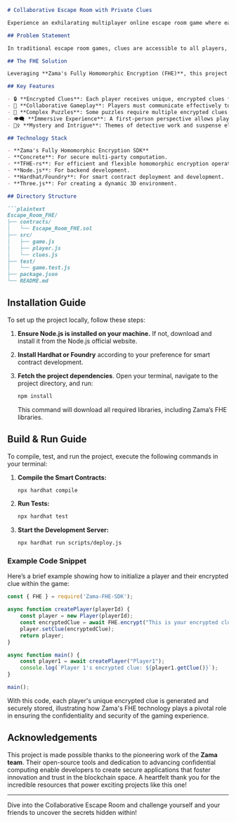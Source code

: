 ```markdown
# Collaborative Escape Room with Private Clues

Experience an exhilarating multiplayer online escape room game where each player receives encrypted clues that can only be deciphered by them, all powered by **Zama's Fully Homomorphic Encryption technology**. Engage in a thrilling challenge that not only tests your intellect but also your ability to communicate effectively with your team to unravel the mysteries hidden within the game.

## Problem Statement

In traditional escape room games, clues are accessible to all players, which can lead to information overload and a lack of collaboration. Players often rely on individual prowess, which diminishes team dynamics and the essence of cooperative gameplay. Without a structured method for sharing information confidentially, teams may struggle to piece together the overall puzzle, ultimately reducing the fun and engagement levels.

## The FHE Solution

Leveraging **Zama's Fully Homomorphic Encryption (FHE)**, this project revolutionizes the classic escape room experience. With FHE, each player's clues are encrypted in such a way that they can only access and solve their own parts without revealing the larger puzzle. This ensures that participants must communicate and collaborate to piece together the solution, fostering deeper connections and enhanced gameplay. Utilizing open-source libraries like **Concrete** and **TFHE-rs**, we have built an environment where each cryptographically protected clue adds to the immersive experience, while maintaining privacy and confidentiality.

## Key Features

- 🔒 **Encrypted Clues**: Each player receives unique, encrypted clues that can only be decrypted by them.
- 🤝 **Collaborative Gameplay**: Players must communicate effectively to piece together the overall puzzle using clues they cannot independently decode.
- 🧩 **Complex Puzzles**: Some puzzles require multiple encrypted clues combined in a homomorphic manner to be solved, enhancing the challenge.
- 👁️‍🗨️ **Immersive Experience**: A first-person perspective allows players to explore and interact with a 3D environment, deepening the immersion within the escape room.
- 🕵️‍♀️ **Mystery and Intrigue**: Themes of detective work and suspense elevate the gaming experience, keeping players engaged from start to finish.

## Technology Stack

- **Zama's Fully Homomorphic Encryption SDK**
- **Concrete**: For secure multi-party computation.
- **TFHE-rs**: For efficient and flexible homomorphic encryption operations.
- **Node.js**: For backend development.
- **Hardhat/Foundry**: For smart contract deployment and development.
- **Three.js**: For creating a dynamic 3D environment.

## Directory Structure

```plaintext
Escape_Room_FHE/
├── contracts/
│   └── Escape_Room_FHE.sol
├── src/
│   ├── game.js
│   ├── player.js
│   └── clues.js
├── test/
│   └── game.test.js
├── package.json
└── README.md
```

## Installation Guide

To set up the project locally, follow these steps:

1. **Ensure Node.js is installed on your machine.** If not, download and install it from the Node.js official website.
2. **Install Hardhat or Foundry** according to your preference for smart contract development.
3. **Fetch the project dependencies**. Open your terminal, navigate to the project directory, and run:

   ```bash
   npm install
   ```

   This command will download all required libraries, including Zama’s FHE libraries.

## Build & Run Guide

To compile, test, and run the project, execute the following commands in your terminal:

1. **Compile the Smart Contracts:**

   ```bash
   npx hardhat compile
   ```

2. **Run Tests:**

   ```bash
   npx hardhat test
   ```

3. **Start the Development Server:**

   ```bash
   npx hardhat run scripts/deploy.js
   ```

### Example Code Snippet

Here’s a brief example showing how to initialize a player and their encrypted clue within the game:

```javascript
const { FHE } = require('Zama-FHE-SDK');

async function createPlayer(playerId) {
    const player = new Player(playerId);
    const encryptedClue = await FHE.encrypt("This is your encrypted clue.");
    player.setClue(encryptedClue);
    return player;
}

async function main() {
    const player1 = await createPlayer("Player1");
    console.log(`Player 1's encrypted clue: ${player1.getClue()}`);
}

main();
```

With this code, each player's unique encrypted clue is generated and securely stored, illustrating how Zama's FHE technology plays a pivotal role in ensuring the confidentiality and security of the gaming experience.

## Acknowledgements

This project is made possible thanks to the pioneering work of the **Zama team**. Their open-source tools and dedication to advancing confidential computing enable developers to create secure applications that foster innovation and trust in the blockchain space. A heartfelt thank you for the incredible resources that power exciting projects like this one!

---

Dive into the Collaborative Escape Room and challenge yourself and your friends to uncover the secrets hidden within! 
```
